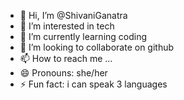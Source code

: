 - 👋 Hi, I’m @ShivaniGanatra
- 👀 I’m interested in tech
- 🌱 I’m currently learning coding
- 💞️ I’m looking to collaborate on github
- 📫 How to reach me ...
- 😄 Pronouns: she/her
- ⚡ Fun fact: i can speak 3 languages

<!---
ShivaniGanatra/ShivaniGanatra is a ✨ special ✨ repository because its `README.md` (this file) appears on your GitHub profile.
You can click the Preview link to take a look at your changes.
--->
